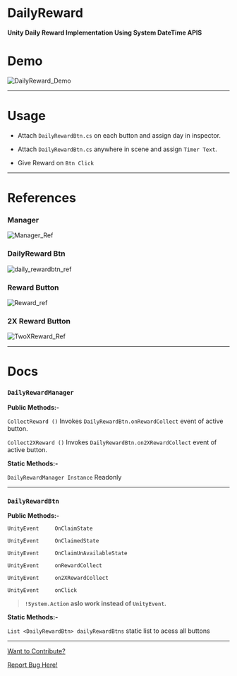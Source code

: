 # DailyReward
**Unity Daily Reward Implementation Using System DateTime APIS**

# Demo

![DailyReward_Demo](https://user-images.githubusercontent.com/78583049/195974892-01a2efec-b015-4309-b32d-7958232b8525.gif)

***

# Usage

* Attach ```DailyRewardBtn.cs``` on each button and assign day in inspector.

* Attach ```DailyRewardBtn.cs``` anywhere in scene and assign ```Timer Text```.

* Give Reward on `Btn Click`

***

# References

### **Manager**
![Manager_Ref](https://user-images.githubusercontent.com/78583049/195892469-03ca1823-15f8-4d26-a77f-9e45e9a471ce.jpg)

### **DailyReward Btn**
![daily_rewardbtn_ref](https://user-images.githubusercontent.com/78583049/195967242-9bde2064-2957-4b56-8837-ec5dd332be68.jpg)

### **Reward Button**
![Reward_ref](https://user-images.githubusercontent.com/78583049/195892951-3045e0b4-9b66-4617-b846-c7971413f24f.jpg)

### **2X Reward Button**
![TwoXReward_Ref](https://user-images.githubusercontent.com/78583049/195893083-6c8450b0-d916-44a8-9cae-5e9ebf715f59.jpg)

***

# Docs


### ```DailyRewardManager```
     
**Public Methods:-**

  ```CollectReward ()``` Invokes ```DailyRewardBtn.onRewardCollect``` event of active button.

  ```Collect2XReward ()``` Invokes ```DailyRewardBtn.on2XRewardCollect``` event of active button.

**Static Methods:-**

  ```DailyRewardManager Instance``` Readonly

***

### ```DailyRewardBtn```

**Public Methods:-**

```UnityEvent     OnClaimState```

```UnityEvent     OnClaimedState```

```UnityEvent     OnClaimUnAvailableState```

```UnityEvent     onRewardCollect```

```UnityEvent     on2XRewardCollect```

```UnityEvent     onClick```


>
> **```!System.Action``` aslo work instead of ```UnityEvent```.**
>

**Static Methods:-**

```List <DailyRewardBtn> dailyRewardBtns``` static list to acess all buttons

***

[Want to Contribute?](https://github.com/Zain-ul-din/DailyReward/blob/master/Scripts/Internal/DailyRewardInternal.cs)

[Report Bug Here!](https://github.com/Zain-ul-din/DailyReward/issues)
